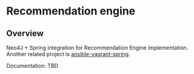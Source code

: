 # Recommendation engine

## Overview

Neo4J + Spring integration for Recommendation Engine implementation.
Another related project is [ansible-vagrant-spring](https://github.com/ramilsafnab1996/ansible-vagrant-spring).

Documentation: TBD
